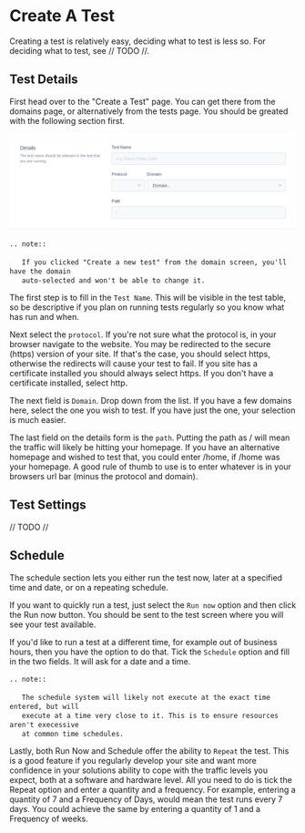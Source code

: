# Create A Test

Creating a test is relatively easy, deciding what to test is less so. For deciding
what to test, see // TODO //.

## Test Details

First head over to the "Create a Test" page. You can get there from the domains page,
or alternatively from the tests page. You should be greated with the following section
first.

![Create test details section](files/create-details.png)

```eval_rst
.. note::

   If you clicked "Create a new test" from the domain screen, you'll have the domain
   auto-selected and won't be able to change it.

```

The first step is to fill in the `Test Name`. This will be visible in the test table,
so be descriptive if you plan on running tests regularly so you know what has run
and when.

Next select the `protocol`. If you're not sure what the protocol is, in your browser
navigate to the website. You may be redirected to the secure (https) version of your
site. If that's the case, you should select https, otherwise the redirects will
cause your test to fail. If you site has a certificate installed you should always
select https. If you don't have a certificate installed, select http.

The next field is `Domain`. Drop down from the list. If you have a few domains here,
select the one you wish to test. If you have just the one, your selection is much
easier.

The last field on the details form is the `path`. Putting the path as / will mean
the traffic will likely be hitting your homepage. If you have an alternative homepage
and wished to test that, you could enter /home, if /home was your homepage. A good
rule of thumb to use is to enter whatever is in your browsers url bar (minus the
protocol and domain).  

## Test Settings

// TODO //

## Schedule

The schedule section lets you either run the test now, later at a specified time and
date, or on a repeating schedule.

If you want to quickly run a test, just select the `Run now` option and then click
the Run now button. You should be sent to the test screen where you will see your
test available.

If you'd like to run a test at a different time, for example out of business hours,
then you have the option to do that. Tick the `Schedule` option and fill in the two
fields. It will ask for a date and a time.

```eval_rst
.. note::

   The schedule system will likely not execute at the exact time entered, but will
   execute at a time very close to it. This is to ensure resources aren't execessive
   at common time schedules.

```

Lastly, both Run Now and Schedule offer the ability to `Repeat` the test. This is a
good feature if you regularly develop your site and want more confidence in your
solutions ability to cope with the traffic levels you expect, both at a software
and hardware level. All you need to do is tick the Repeat option and enter a
quantity and a frequency. For example, entering a quantity of 7 and a Frequency of
Days, would mean the test runs every 7 days. You could achieve the same by entering
a quantity of 1 and a Frequency of weeks.
